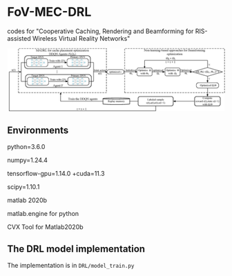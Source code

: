 # FoV-MEC-DRL
codes for "Cooperative Caching, Rendering and Beamforming for RIS-assisted Wireless Virtual Reality Networks"

![DDQN-AO](.\DDQN-AO.jpg)

## Environments

python=3.6.0

numpy=1.24.4

tensorflow-gpu=1.14.0 +cuda=11.3

scipy=1.10.1

matlab 2020b

matlab.engine for python

CVX Tool for Matlab2020b

## The DRL model implementation 

The implementation is in `DRL/model_train.py`